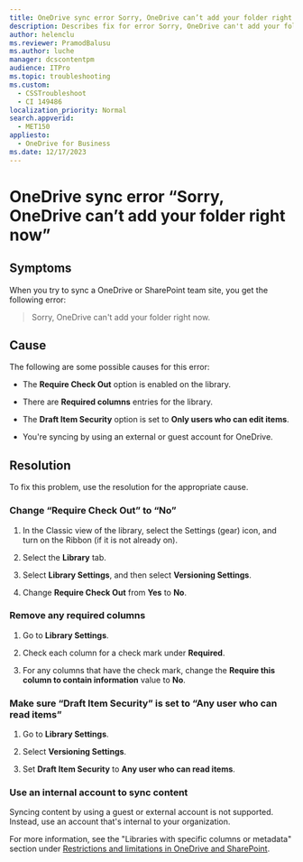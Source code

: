 ```yaml
---
title: OneDrive sync error Sorry, OneDrive can’t add your folder right now
description: Describes fix for error Sorry, OneDrive can't add your folder right now.
author: helenclu
ms.reviewer: PramodBalusu
ms.author: luche
manager: dcscontentpm
audience: ITPro
ms.topic: troubleshooting
ms.custom: 
  - CSSTroubleshoot
  - CI 149486
localization_priority: Normal
search.appverid: 
  - MET150
appliesto: 
  - OneDrive for Business
ms.date: 12/17/2023
---
```


# OneDrive sync error “Sorry, OneDrive can’t add your folder right now”

## Symptoms

When you try to sync a OneDrive or SharePoint team site, you get the following error:

> Sorry, OneDrive can't add your folder right now.

## Cause

The following are some possible causes for this error:

- The **Require Check Out** option is enabled on the library.

- There are **Required columns** entries for the library.

- The **Draft Item Security** option is set to **Only users who can edit items**.

- You're syncing by using an external or guest account for OneDrive.

## Resolution

To fix this problem, use the resolution for the appropriate cause.

### Change “Require Check Out” to “No”

1. In the Classic view of the library, select the Settings (gear) icon, and turn on the Ribbon (if it is not already on).

1. Select the **Library** tab.

1. Select **Library Settings**, and then select **Versioning Settings**.

1. Change **Require Check Out** from **Yes** to **No**.

### Remove any required columns

1. Go to **Library Settings**.

1. Check each column for a check mark under **Required**.

1. For any columns that have the check mark, change the **Require this column to contain information** value to **No**.

### Make sure “Draft Item Security” is set to “Any user who can read items”

1. Go to **Library Settings**.

1. Select **Versioning Settings**.

1. Set **Draft Item Security** to **Any user who can read items**.

### Use an internal account to sync content

Syncing content by using a guest or external account is not supported. Instead, use an account that's internal to your organization.

For more information, see the "Libraries with specific columns or metadata" section under [Restrictions and limitations in OneDrive and SharePoint](https://support.microsoft.com/office/64883a5d-228e-48f5-b3d2-eb39e07630fa).
